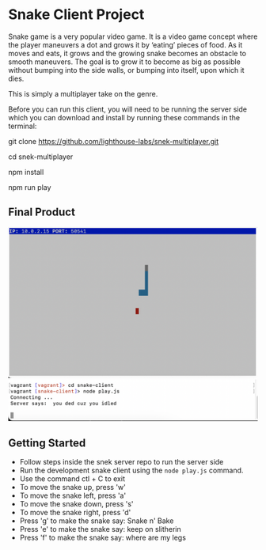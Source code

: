 
# Snake Client Project

Snake game is a very popular video game. It is a video game concept where the player maneuvers a dot and grows it by ‘eating’ pieces of food. As it moves and eats, it grows and the growing snake becomes an obstacle to smooth maneuvers. The goal is to grow it to become as big as possible without bumping into the side walls, or bumping into itself, upon which it dies.

This is simply a multiplayer take on the genre.

Before you can run this client, you will need to be running the server side which you can download and install by running these commands in the terminal:

git clone https://github.com/lighthouse-labs/snek-multiplayer.git

cd snek-multiplayer

npm install

npm run play

## Final Product

!["Snake game interface"](./assets/snakeInterface.png)
!["Running snake-client in the terminal"](./assets/connectingToServer.png)



## Getting Started

- Follow steps inside the snek server repo to run the server side
- Run the development snake client using the `node play.js` command.
- Use the command ctl + C to exit
- To move the snake up, press 'w'
- To move the snake left, press 'a'
- To move the snake down, press 's'
- To move the snake right, press 'd'
- Press 'g' to make the snake say: Snake n' Bake
- Press 'e' to make the snake say: keep on slitherin
- Press 'f' to make the snake say: where are my legs


